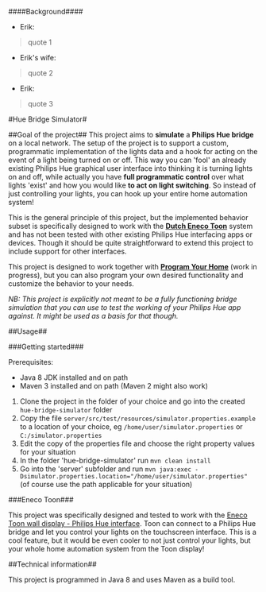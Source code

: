####Background####
* Erik:

> quote 1

* Erik's wife:

> quote 2

* Erik:

> quote 3

#Hue Bridge Simulator#

##Goal of the project##
This project aims to **simulate** a **Philips Hue bridge** on a local network. The setup of the project is to support a
custom, programmatic implementation of the lights data and a hook for acting on the event of a light being turned on or off.
This way you can 'fool' an already existing Philips Hue graphical user interface into thinking it is turning lights
on and off, while actually you have **full programmatic control** over what lights 'exist' and how you would like
**to act on light switching**. So instead of just controlling your lights, you can hook up your entire home automation system!

This is the general principle of this project, but the implemented behavior subset
is specifically designed to work with the **[Dutch Eneco Toon](http://www.eneco.nl/toon)** system and has not been tested with other existing
Philips Hue interfacing apps or devices. Though it should be quite straightforward to extend this project to include
support for other interfaces.

This project is designed to work together with **[Program Your Home](https://github.com/ewjmulder/program-your-home)** (work in progress),
but you can also program your own desired functionality and customize the behavior to your needs.

*NB: This project is explicitly not meant to be a fully functioning bridge simulation that you can use to test
the working of your Philips Hue app against. It might be used as a basis for that though.*

##Usage##

###Getting started###

Prerequisites:
* Java 8 JDK installed and on path
* Maven 3 installed and on path (Maven 2 might also work)

1. Clone the project in the folder of your choice and go into the created `hue-bridge-simulator` folder
2. Copy the file `server/src/test/resources/simulator.properties.example` to a location of your choice, eg `/home/user/simulator.properties` or `C:/simulator.properties`
3. Edit the copy of the properties file and choose the right property values for your situation
4. In the folder 'hue-bridge-simulator' run `mvn clean install`
5. Go into the 'server' subfolder and run `mvn java:exec -Dsimulator.properties.location="/home/user/simulator.properties"` (of course use the path applicable for your situation)

###Eneco Toon###

This project was specifically designed and tested to work with the [Eneco Toon wall display - Philips Hue interface](https://www.eneco.nl/includes/eneco3/img/toonstatic/toon-hue/toon-device.png). Toon can connect to a Philips Hue bridge and let you control your lights on the touchscreen interface. This is a cool feature, but it would be even cooler to not just control your lights, but your whole home automation system from the Toon display!

##Technical information##

This project is programmed in Java 8 and uses Maven as a build tool.

